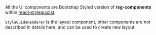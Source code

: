 All the UI components are Bootstrap Styled version of **rsg-components** within [react-styleguidist](https://github.com/styleguidist/react-styleguidist).
 
`StyleGuideRenderer` is the layout component, other components are not described in details here, and can be used to create new layout.
